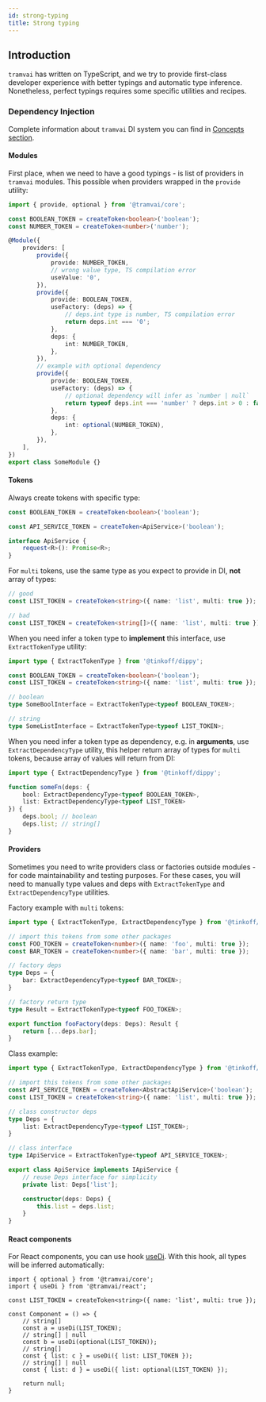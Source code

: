 ```yaml
---
id: strong-typing
title: Strong typing
---
```


## Introduction

`tramvai` has written on TypeScript, and we try to provide first-class developer experience with better typings and automatic type inference.
Nonetheless, perfect typings requires some specific utilities and recipes.

### Dependency Injection

Complete information about `tramvai` DI system you can find in [Concepts section](concepts/di.md).

#### Modules

First place, when we need to have a good typings - is list of providers in `tramvai` modules.
This possible when providers wrapped in the `provide` utility:

```ts
import { provide, optional } from '@tramvai/core';

const BOOLEAN_TOKEN = createToken<boolean>('boolean');
const NUMBER_TOKEN = createToken<number>('number');

@Module({
    providers: [
        provide({
            provide: NUMBER_TOKEN,
            // wrong value type, TS compilation error
            useValue: '0',
        }),
        provide({
            provide: BOOLEAN_TOKEN,
            useFactory: (deps) => {
                // deps.int type is number, TS compilation error
                return deps.int === '0';
            },
            deps: {
                int: NUMBER_TOKEN,
            },
        }),
        // example with optional dependency
        provide({
            provide: BOOLEAN_TOKEN,
            useFactory: (deps) => {
                // optional dependency will infer as `number | null`
                return typeof deps.int === 'number' ? deps.int > 0 : false;
            },
            deps: {
                int: optional(NUMBER_TOKEN),
            },
        }),
    ],
})
export class SomeModule {}
```

#### Tokens

Always create tokens with specific type:

```ts
const BOOLEAN_TOKEN = createToken<boolean>('boolean');

const API_SERVICE_TOKEN = createToken<ApiService>('boolean');

interface ApiService {
    request<R>(): Promise<R>;
}
```

For `multi` tokens, use the same type as you expect to provide in DI, **not** array of types:

```ts
// good
const LIST_TOKEN = createToken<string>({ name: 'list', multi: true });
```

```ts
// bad
const LIST_TOKEN = createToken<string[]>({ name: 'list', multi: true });
```

When you need infer a token type to **implement** this interface, use `ExtractTokenType` utility:

```ts
import type { ExtractTokenType } from '@tinkoff/dippy';

const BOOLEAN_TOKEN = createToken<boolean>('boolean');
const LIST_TOKEN = createToken<string>({ name: 'list', multi: true });

// boolean
type SomeBoolInterface = ExtractTokenType<typeof BOOLEAN_TOKEN>;

// string
type SomeListInterface = ExtractTokenType<typeof LIST_TOKEN>;
```

When you need infer a token type as dependency, e.g. in **arguments**, use `ExtractDependencyType` utility, this helper return array of types for `multi` tokens, because array of values will return from DI:

```ts
import type { ExtractDependencyType } from '@tinkoff/dippy';

function someFn(deps: {
    bool: ExtractDependencyType<typeof BOOLEAN_TOKEN>,
    list: ExtractDependencyType<typeof LIST_TOKEN>
}) {
    deps.bool; // boolean
    deps.list; // string[]
}
```

#### Providers

Sometimes you need to write providers class or factories outside modules - for code maintainability and testing purposes.
For these cases, you will need to manually type values and deps with `ExtractTokenType` and `ExtractDependencyType` utilities.

Factory example with `multi` tokens:

```ts
import type { ExtractTokenType, ExtractDependencyType } from '@tinkoff/dippy';

// import this tokens from some other packages
const FOO_TOKEN = createToken<number>({ name: 'foo', multi: true });
const BAR_TOKEN = createToken<number>({ name: 'bar', multi: true });

// factory deps
type Deps = {
    bar: ExtractDependencyType<typeof BAR_TOKEN>;
}

// factory return type
type Result = ExtractTokenType<typeof FOO_TOKEN>;

export function fooFactory(deps: Deps): Result {
    return [...deps.bar];
}
```

Class example:

```ts
import type { ExtractTokenType, ExtractDependencyType } from '@tinkoff/dippy';

// import this tokens from some other packages
const API_SERVICE_TOKEN = createToken<AbstractApiService>('boolean');
const LIST_TOKEN = createToken<string>({ name: 'list', multi: true });

// class constructor deps
type Deps = {
    list: ExtractDependencyType<typeof LIST_TOKEN>;
}

// class interface
type IApiService = ExtractTokenType<typeof API_SERVICE_TOKEN>;

export class ApiService implements IApiService {
    // reuse Deps interface for simplicity
    private list: Deps['list'];

    constructor(deps: Deps) {
        this.list = deps.list;
    }
}
```

#### React components

For React components, you can use hook [useDi](references/tramvai/react.md#usedi).
With this hook, all types will be inferred automatically:

```tsx
import { optional } from '@tramvai/core';
import { useDi } from '@tramvai/react';

const LIST_TOKEN = createToken<string>({ name: 'list', multi: true });

const Component = () => {
    // string[]
    const a = useDi(LIST_TOKEN);
    // string[] | null
    const b = useDi(optional(LIST_TOKEN));
    // string[]
    const { list: c } = useDi({ list: LIST_TOKEN });
    // string[] | null
    const { list: d } = useDi({ list: optional(LIST_TOKEN) });

    return null;
}
```
